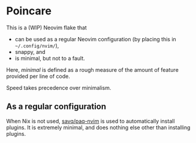 # Poincare

This is a (WIP) Neovim flake that

- can be used as a regular Neovim configuration (by placing this in `~/.config/nvim/`),
- snappy, and
- is minimal, but not to a fault.

Here, _minimal_ is defined as a rough measure of the amount of feature provided per line of code.

Speed takes precedence over minimalism.

## As a regular configuration

When Nix is not used, [savq/paq-nvim](https://github.com/savq/paq-nvim) is used to automatically install plugins. It is extremely minimal, and does nothing else other than installing plugins.
